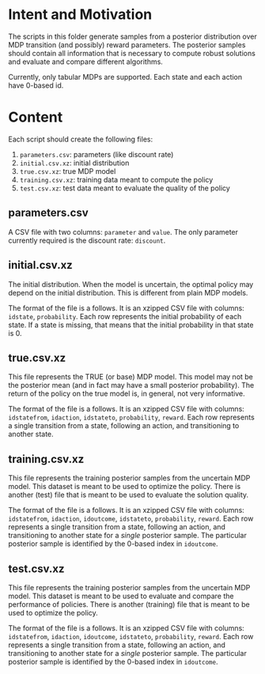 # Intent and Motivation #

The scripts in this folder generate samples from a posterior distribution over MDP transition (and possibly) reward parameters. The posterior samples should contain all information that is necessary to compute robust solutions and evaluate and compare different algorithms.

Currently, only tabular MDPs are supported. Each state and each action have 0-based id.

# Content #

Each script should create the following files:

1. `parameters.csv`: parameters (like discount rate)
2. `initial.csv.xz`: initial distribution
3. `true.csv.xz`: true MDP model
4. `training.csv.xz`: training data meant to compute the policy
5. `test.csv.xz`: test data meant to evaluate the quality of the policy


## parameters.csv ##

A CSV file with two columns: `parameter` and `value`. The only parameter currently required is the discount rate: `discount`.

## initial.csv.xz ##

The initial distribution. When the model is uncertain, the optimal policy may depend on the initial distribution. This is different from plain MDP models.

The format of the file is a follows. It is an xzipped CSV file with columns: `idstate`, `probability`. Each row represents the initial probability of each state. If a state is missing, that means that the initial probability in that state is 0.

## true.csv.xz ##

This file represents the TRUE (or base) MDP model. This model may not be the posterior mean (and in fact may have a small posterior probability). The return of the policy on the true model is, in general, not very informative.

The format of the file is a follows. It is an xzipped CSV file with columns: `idstatefrom`, `idaction`, `idstateto`, `probability`, `reward`. Each row represents a single transition from a state, following an action, and transitioning to another state.

## training.csv.xz ##

This file represents the training posterior samples from the uncertain MDP model. This dataset is meant to be used to optimize the policy. There is another (test) file that is meant to be used to evaluate the solution quality.

The format of the file is a follows. It is an xzipped CSV file with columns: `idstatefrom`, `idaction`, `idoutcome`, `idstateto`, `probability`, `reward`. Each row represents a single transition from a state, following an action, and transitioning to another state for a *single* posterior sample. The particular posterior sample is identified by the 0-based index in `idoutcome`.

## test.csv.xz ##

This file represents the training posterior samples from the uncertain MDP model. This dataset is meant to be used to evaluate and compare the performance of policies. There is another (training) file that is meant to be used to optimize the policy.

The format of the file is a follows. It is an xzipped CSV file with columns: `idstatefrom`, `idaction`, `idoutcome`, `idstateto`, `probability`, `reward`. Each row represents a single transition from a state, following an action, and transitioning to another state for a *single* posterior sample. The particular posterior sample is identified by the 0-based index in `idoutcome`.

